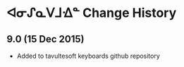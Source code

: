 ᐊᓂᔑᓇᐯᒧᐎᓐ Change History
============================

9.0 (15 Dec 2015)
-----------------

* Added to tavultesoft keyboards github repository
